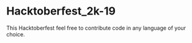 # Hacktoberfest_2k-19
This Hacktoberfest feel free to contribute code in any language of your choice.
